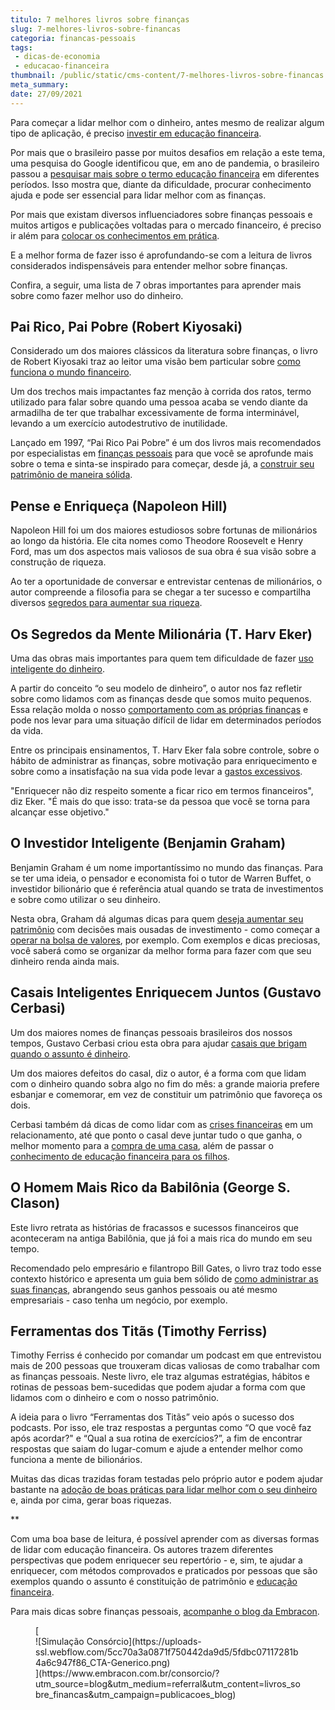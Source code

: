 ```yaml
---
titulo: 7 melhores livros sobre finanças
slug: 7-melhores-livros-sobre-financas
categoria: financas-pessoais
tags:
 - dicas-de-economia
 - educacao-financeira
thumbnail: /public/static/cms-content/7-melhores-livros-sobre-financas.jpg
meta_summary: 
date: 27/09/2021
---
```

Para começar a lidar melhor com o dinheiro, antes mesmo de realizar algum tipo de aplicação, é preciso [investir em educação financeira](https://www.embracon.com.br/blog/entenda-a-importancia-da-educacao-financeira-na-sua-vida).

Por mais que o brasileiro passe por muitos desafios em relação a este tema, uma pesquisa do Google identificou que, em ano de pandemia, o brasileiro passou a [pesquisar mais sobre o termo educação financeira](https://einvestidor.estadao.com.br/comportamento/buscas-google-impacto-coronavirus) em diferentes períodos. Isso mostra que, diante da dificuldade, procurar conhecimento ajuda e pode ser essencial para lidar melhor com as finanças.

Por mais que existam diversos influenciadores sobre finanças pessoais e muitos artigos e publicações voltadas para o mercado financeiro, é preciso ir além para [colocar os conhecimentos em prática](https://www.embracon.com.br/blog/14-dicas-de-economia-para-colocar-em-pratica).

E a melhor forma de fazer isso é aprofundando-se com a leitura de livros considerados indispensáveis para entender melhor sobre finanças.

Confira, a seguir, uma lista de 7 obras importantes para aprender mais sobre como fazer melhor uso do dinheiro.

Pai Rico, Pai Pobre (Robert Kiyosaki)
-------------------------------------

Considerado um dos maiores clássicos da literatura sobre finanças, o livro de Robert Kiyosaki traz ao leitor uma visão bem particular sobre [como funciona o mundo financeiro](https://www.embracon.com.br/blog/como-fazer-um-planejamento-financeiro-em-2021).

Um dos trechos mais impactantes faz menção à corrida dos ratos, termo utilizado para falar sobre quando uma pessoa acaba se vendo diante da armadilha de ter que trabalhar excessivamente de forma interminável, levando a um exercício autodestrutivo de inutilidade.

Lançado em 1997, “Pai Rico Pai Pobre” é um dos livros mais recomendados por especialistas em [finanças pessoais](https://www.embracon.com.br/blog/7-dicas-para-comecar-a-sua-organizacao-financeira) para que você se aprofunde mais sobre o tema e sinta-se inspirado para começar, desde já, a [construir seu patrimônio de maneira sólida](https://www.embracon.com.br/blog/e-possivel-aumentar-o-patrimonio-saiba-aqui).

Pense e Enriqueça (Napoleon Hill)
---------------------------------

Napoleon Hill foi um dos maiores estudiosos sobre fortunas de milionários ao longo da história. Ele cita nomes como Theodore Roosevelt e Henry Ford, mas um dos aspectos mais valiosos de sua obra é sua visão sobre a construção de riqueza.

Ao ter a oportunidade de conversar e entrevistar centenas de milionários, o autor compreende a filosofia para se chegar a ter sucesso e compartilha diversos [segredos para aumentar sua riqueza](https://www.embracon.com.br/blog/consorcios-segredos-que-nao-te-contaram).

Os Segredos da Mente Milionária (T. Harv Eker)
----------------------------------------------

Uma das obras mais importantes para quem tem dificuldade de fazer [uso inteligente do dinheiro](https://www.embracon.com.br/blog/como-ensinar-educacao-financeira-aos-filhos).

A partir do conceito “o seu modelo de dinheiro”, o autor nos faz refletir sobre como lidamos com as finanças desde que somos muito pequenos. Essa relação molda o nosso [comportamento com as próprias finanças](https://www.embracon.com.br/blog/envolva-seus-filhos-nas-financas-da-familia) e pode nos levar para uma situação difícil de lidar em determinados períodos da vida.

Entre os principais ensinamentos, T. Harv Eker fala sobre controle, sobre o hábito de administrar as finanças, sobre motivação para enriquecimento e sobre como a insatisfação na sua vida pode levar a [gastos excessivos](https://www.embracon.com.br/blog/gastos-superfluos-e-essenciais-saiba-diferenciar).

"Enriquecer não diz respeito somente a ficar rico em termos financeiros", diz Eker. "É mais do que isso: trata-se da pessoa que você se torna para alcançar esse objetivo."

O Investidor Inteligente (Benjamin Graham)
------------------------------------------

Benjamin Graham é um nome importantíssimo no mundo das finanças. Para se ter uma ideia, o pensador e economista foi o tutor de Warren Buffet, o investidor bilionário que é referência atual quando se trata de investimentos e sobre como utilizar o seu dinheiro.

Nesta obra, Graham dá algumas dicas para quem [deseja aumentar seu patrimônio](https://www.embracon.com.br/blog/5-formas-de-aumentar-seu-patrimonio-com-o-consorcio) com decisões mais ousadas de investimento - como começar a [operar na bolsa de valores](https://www.embracon.com.br/blog/investimentos-alto-risco-vale-a-pena), por exemplo. Com exemplos e dicas preciosas, você saberá como se organizar da melhor forma para fazer com que seu dinheiro renda ainda mais.

Casais Inteligentes Enriquecem Juntos (Gustavo Cerbasi)
-------------------------------------------------------

Um dos maiores nomes de finanças pessoais brasileiros dos nossos tempos, Gustavo Cerbasi criou esta obra para ajudar [casais que brigam quando o assunto é dinheiro](https://www.embracon.com.br/blog/financas-do-casal-organize-e-faca-um-consorcio).

Um dos maiores defeitos do casal, diz o autor, é a forma com que lidam com o dinheiro quando sobra algo no fim do mês: a grande maioria prefere esbanjar e comemorar, em vez de constituir um patrimônio que favoreça os dois.

Cerbasi também dá dicas de como lidar com as [crises financeiras](https://www.embracon.com.br/blog/entenda-a-importancia-do-planejamento-financeiro-em-tempos-de-pandemia) em um relacionamento, até que ponto o casal deve juntar tudo o que ganha, o melhor momento para a [compra de uma casa](https://www.embracon.com.br/blog/8-dicas-compra-primeiro-imovel), além de passar o [conhecimento de educação financeira para os filhos](https://www.embracon.com.br/blog/como-ensinar-educacao-financeira-aos-filhos).

O Homem Mais Rico da Babilônia (George S. Clason)
-------------------------------------------------

Este livro retrata as histórias de fracassos e sucessos financeiros que aconteceram na antiga Babilônia, que já foi a mais rica do mundo em seu tempo.

Recomendado pelo empresário e filantropo Bill Gates, o livro traz todo esse contexto histórico e apresenta um guia bem sólido de [como administrar as suas finanças](https://www.embracon.com.br/blog/aprenda-como-montar-um-orcamento-familiar-em-5-passos), abrangendo seus ganhos pessoais ou até mesmo empresariais - caso tenha um negócio, por exemplo.

Ferramentas dos Titãs (Timothy Ferriss)
---------------------------------------

Timothy Ferriss é conhecido por comandar um podcast em que entrevistou mais de 200 pessoas que trouxeram dicas valiosas de como trabalhar com as finanças pessoais. Neste livro, ele traz algumas estratégias, hábitos e rotinas de pessoas bem-sucedidas que podem ajudar a forma com que lidamos com o dinheiro e com o nosso patrimônio.

A ideia para o livro “Ferramentas dos Titãs” veio após o sucesso dos podcasts. Por isso, ele traz respostas a perguntas como “O que você faz após acordar?" e “Qual a sua rotina de exercícios?”, a fim de encontrar respostas que saiam do lugar-comum e ajude a entender melhor como funciona a mente de bilionários.

Muitas das dicas trazidas foram testadas pelo próprio autor e podem ajudar bastante na [adoção de boas práticas para lidar melhor com o seu dinheiro](https://www.embracon.com.br/blog/8-series-e-filmes-para-aprender-lidar-melhor-com-o-seu-dinheiro) e, ainda por cima, gerar boas riquezas.

\*\*

Com uma boa base de leitura, é possível aprender com as diversas formas de lidar com educação financeira. Os autores trazem diferentes perspectivas que podem enriquecer seu repertório - e, sim, te ajudar a enriquecer, com métodos comprovados e praticados por pessoas que são exemplos quando o assunto é constituição de patrimônio e [educação financeira](https://www.embracon.com.br/tag/educacao-financeira).

Para mais dicas sobre finanças pessoais, [acompanhe o blog da Embracon](https://www.embracon.com.br/blog).

<figure class="w-richtext-figure-type-image w-richtext-align-center">[<div>![Simulação Consórcio](https://uploads-ssl.webflow.com/5cc70a3a0871f750442da9d5/5fdbc07117281b4a6c947f86_CTA-Generico.png)</div>](https://www.embracon.com.br/consorcio/?utm_source=blog&utm_medium=referral&utm_content=livros_sobre_financas&utm_campaign=publicacoes_blog)</figure>
